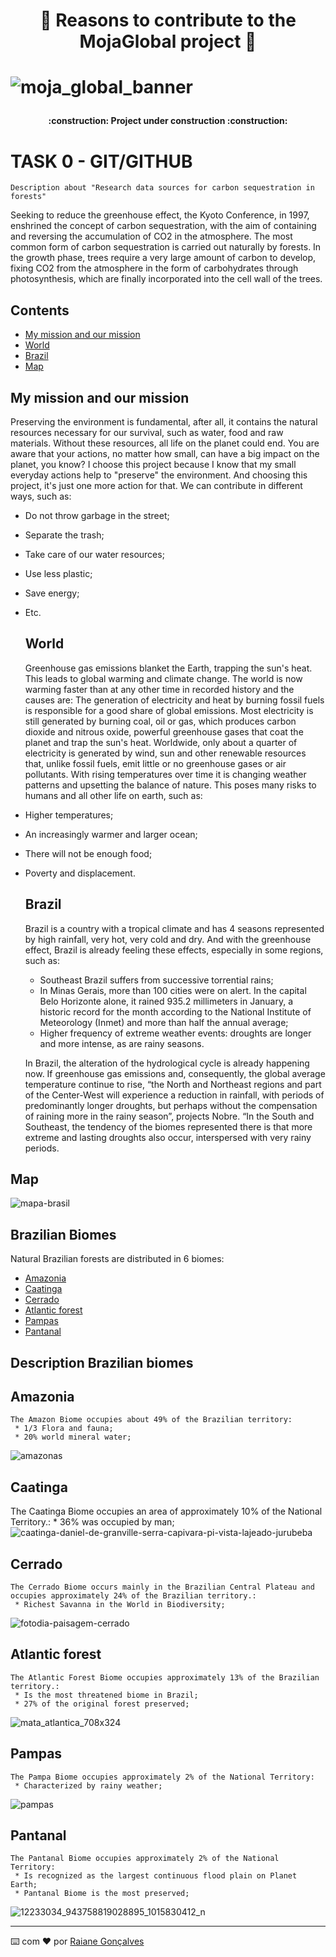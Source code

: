 <h1 align="center"> 🌳 Reasons to contribute to the MojaGlobal project 🌳 <h1>

![moja_global_banner](https://user-images.githubusercontent.com/86757942/195182264-f6e17339-b56c-4519-8d5d-df63d4766244.jpg)
<h4 align="center"> 
    :construction:  Project under construction  :construction:
</h4>
    
   # TASK 0 - GIT/GITHUB
 ```
 Description about "Research data sources for carbon sequestration in forests"
```
   Seeking to reduce the greenhouse effect, the Kyoto Conference, in 1997, enshrined the concept of carbon sequestration, with the aim of containing and reversing the accumulation of CO2 in the atmosphere. The most common form of carbon sequestration is carried out naturally by forests. In the growth phase, trees require a very large amount of carbon to develop, fixing CO2 from the atmosphere in the form of carbohydrates through photosynthesis, which are finally incorporated into the cell wall of the trees.
    
    
  ## Contents
  * [My mission and our mission](#my-mission-and-our-mission)
  * [World](#world)
  * [Brazil](#brazil)
  * [Map](#map)
  
    
  ## My mission and our mission
    
Preserving the environment is fundamental, after all, it contains the natural resources necessary for our survival, such as water, food and raw materials. Without these resources, all life on the planet could end. You are aware that your actions, no matter how small, can have a big impact on the planet, you know?
    I choose this project because I know that my small everyday actions help to "preserve" the environment. And choosing this project, it's just one more action for that.
We can contribute in different ways, such as:

- Do not throw garbage in the street;
- Separate the trash;
- Take care of our water resources;
- Use less plastic;
- Save energy;
- Etc.
    
    
  ## World

    Greenhouse gas emissions blanket the Earth, trapping the sun's heat. This leads to global warming and climate change. The world is now warming faster than at any other time in recorded history and the causes are: The generation of electricity and heat by burning fossil fuels is responsible for a good share of global emissions.
    Most electricity is still generated by burning coal, oil or gas, which produces carbon dioxide and nitrous oxide, powerful greenhouse gases that coat the planet and trap the sun's heat. Worldwide, only about a quarter of electricity is generated by wind, sun and other renewable resources that, unlike fossil fuels, emit little or no greenhouse gases or air pollutants. With rising temperatures over time it is changing weather patterns and upsetting the balance of nature. This poses many risks to humans and all other life on earth, such as:
- Higher temperatures;
- An increasingly warmer and larger ocean;
- There will not be enough food;
- Poverty and displacement.
  
  ## Brazil
    
  Brazil is a country with a tropical climate and has 4 seasons represented by high rainfall, very hot, very cold and dry. And with the greenhouse effect, Brazil is already feeling these effects, especially in some regions, such as:

    * Southeast Brazil suffers from successive torrential rains;
    * In Minas Gerais, more than 100 cities were on alert. In the capital Belo Horizonte alone, it rained 935.2 millimeters in January, a historic record for the month according to the National Institute of Meteorology (Inmet) and more than half the annual average;
    * Higher frequency of extreme weather events: droughts are longer and more intense, as are rainy seasons.

   In Brazil, the alteration of the hydrological cycle is already happening now. If greenhouse gas emissions and, consequently, the global average temperature continue to rise, “the North and Northeast regions and part of the Center-West will experience a reduction in rainfall, with periods of predominantly longer droughts, but perhaps without the compensation of raining more in the rainy season”, projects Nobre. “In the South and Southeast, the tendency of the biomes represented there is that more extreme and lasting droughts also occur, interspersed with very rainy periods.
    
 ## Map
 ![mapa-brasil](https://user-images.githubusercontent.com/86757942/195212391-caec640c-988f-49c5-999a-68f70eea62e6.jpg)

 ## Brazilian Biomes

 Natural Brazilian forests are distributed in 6 biomes:

* [Amazonia](#amazon9a)
* [Caatinga](#caatinga)
* [Cerrado](#cerrado)
* [Atlantic forest](#atlantic-forest)
* [Pampas](#pampas)
* [Pantanal](#pantanal)
    
## Description Brazilian biomes
    
## Amazonia
    
    The Amazon Biome occupies about 49% of the Brazilian territory:
     * 1/3 Flora and fauna;
     * 20% world mineral water;
![amazonas](https://user-images.githubusercontent.com/86757942/195215698-892d527f-81d0-4673-8816-1a015202a5d1.jpg)

 
 ## Caatinga
    
   The Caatinga Biome occupies an area of approximately 10% of the National Territory.:
     * 36% was occupied by man;
![caatinga-daniel-de-granville-serra-capivara-pi-vista-lajeado-jurubeba](https://user-images.githubusercontent.com/86757942/195216942-adc0fbd6-d018-4cac-a32f-06c118c3cb80.jpg)
 
    
 ## Cerrado
    
    The Cerrado Biome occurs mainly in the Brazilian Central Plateau and occupies approximately 24% of the Brazilian territory.:
     * Richest Savanna in the World in Biodiversity;
![fotodia-paisagem-cerrado](https://user-images.githubusercontent.com/86757942/195216648-051b20b1-d060-4b04-bdf6-eac4393f6e79.jpg)

    
 ## Atlantic forest
    
    The Atlantic Forest Biome occupies approximately 13% of the Brazilian territory.:
     * Is the most threatened biome in Brazil;
     * 27% of the original forest preserved;
![mata_atlantica_708x324](https://user-images.githubusercontent.com/86757942/195216405-9be038e8-d62c-4999-9d76-5e97d137ac1f.png)
  
      
 ## Pampas
    
    The Pampa Biome occupies approximately 2% of the National Territory:
     * Characterized by rainy weather;
![pampas](https://user-images.githubusercontent.com/86757942/195216994-d3a37de1-5f5f-4ef9-8e4b-37cd231fc4f9.jpg)

    
  ## Pantanal
    
    The Pantanal Biome occupies approximately 2% of the National Territory:
     * Is recognized as the largest continuous flood plain on Planet Earth;
     * Pantanal Biome is the most preserved;
![12233034_943758819028895_1015830412_n](https://user-images.githubusercontent.com/86757942/195217057-17768d61-2924-498d-b33a-63c5dd9e6ef4.jpg)

---
⌨️ com ❤️ por [Raiane Gonçalves](https://www.linkedin.com/in/raianecgoncalves/)
